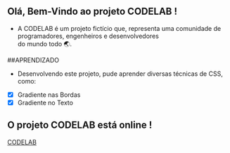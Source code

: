 ## Olá, Bem-Vindo ao projeto CODELAB !

- A CODELAB é um projeto fictício que, representa uma comunidade de programadores, engenheiros e desenvolvedores <br>
do mundo todo 🌏.

##APRENDIZADO

- Desenvolvendo este projeto, pude aprender diversas técnicas de CSS, como:
- [x] Gradiente nas Bordas
- [x] Gradiente no Texto

## O projeto CODELAB está online !
[CODELAB](https://Codelab.vercel.app)
